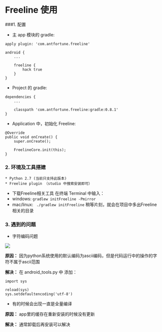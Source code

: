 # Freeline 使用

###1. 配置
* 主 app 模块的 gradle:
```
apply plugin: 'com.antfortune.freeline'
    
android {
    ...
    
    freeline {
        hack true
    }
}
```
* Project 的 gradle:
```
dependencies {
    ...
    
    classpath 'com.antfortune.freeline:gradle:0.8.1'
}
```
* Application 中，初始化 Freeline:
```
@Override
public void onCreate() {
    super.onCreate();

    FreelineCore.init(this);
}
```
### 2. 环境及工具搭建
```
* Python 2.7 (当前只支持此版本)
* Freeline plugin （studio 中搜索安装即可）
```
* 下载Freeline相关工具
在终端 Terminal 中输入： 
 * windows: ```gradlew initFreeline -Pmirror``` 
 * mac/linux: ``` ./gradlew initFreeline``` 
稍等片刻，就会在项目中多出Freeline相关的目录

### 3. 遇到的问题
* 字符编码问题

![](http://7xr1vo.com1.z0.glb.clouddn.com/tr0jan_1478500206635_45.png)

**原因：**
因为python系统使用的默认编码为ascii编码，但是代码运行中的操作的字符不属于ascii范围

**解决：**
在 android_tools.py 中 添加：
```
import sys

reload(sys)
sys.setdefaultencoding('utf-8')
```

* 有的时候会出现一直是全量编译

**原因：**
app里的缓存在重新安装的时候没有更新

**解决：**
通常卸载后再安装可以解决

